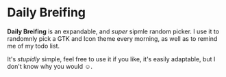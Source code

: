 # Daily Breifing

**Daily Breifing** is an expandable, and _super_ sipmle random picker. I use it to randomnly pick a GTK and Icon theme every morning, as well as to remind me of my todo list.

It's _stupidly_ simple, feel free to use it if you like, it's easily adaptable, but I don't know why you would ☺.
